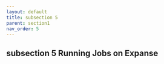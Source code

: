 ```yaml
---
layout: default
title: subsection 5
parent: section1
nav_order: 5
---
```

## subsection 5 Running Jobs on Expanse
